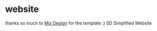 # website
thanks so much to [Mix Design](https://themeforest.net/user/mix_design/portfolio) for the template :)
SD Simplified Website
